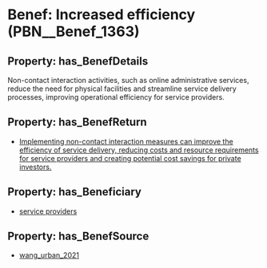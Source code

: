 # Benef: __Increased efficiency__ (PBN__Benef_1363)

## Property: has_BenefDetails

Non-contact interaction activities, such as online administrative services, reduce the need for physical facilities and streamline service delivery processes, improving operational efficiency for service providers.

## Property: has_BenefReturn

* [Implementing non-contact interaction measures can improve the efficiency of service delivery, reducing costs and resource requirements for service providers and creating potential cost savings for private investors.](../BenefReturn/PBN__BenefReturn_1548)

## Property: has_Beneficiary

* [service providers](../Stakeholder/PBN__Stakeholder_476)

## Property: has_BenefSource

* [wang_urban_2021](../Article/PBN__Article_291)

